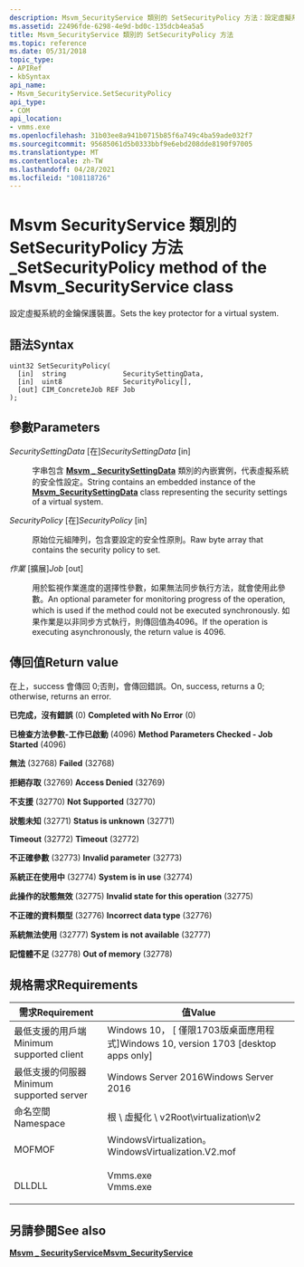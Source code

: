 ```yaml
---
description: Msvm_SecurityService 類別的 SetSecurityPolicy 方法：設定虛擬系統的金鑰保護裝置。
ms.assetid: 22496fde-6298-4e9d-bd0c-135dcb4ea5a5
title: Msvm_SecurityService 類別的 SetSecurityPolicy 方法
ms.topic: reference
ms.date: 05/31/2018
topic_type:
- APIRef
- kbSyntax
api_name:
- Msvm_SecurityService.SetSecurityPolicy
api_type:
- COM
api_location:
- vmms.exe
ms.openlocfilehash: 31b03ee8a941b0715b85f6a749c4ba59ade032f7
ms.sourcegitcommit: 95685061d5b0333bbf9e6ebd208dde8190f97005
ms.translationtype: MT
ms.contentlocale: zh-TW
ms.lasthandoff: 04/28/2021
ms.locfileid: "108118726"
---
```

# <a name="setsecuritypolicy-method-of-the-msvm_securityservice-class"></a><span data-ttu-id="d49e1-103">Msvm SecurityService 類別的 SetSecurityPolicy 方法 \_</span><span class="sxs-lookup"><span data-stu-id="d49e1-103">SetSecurityPolicy method of the Msvm\_SecurityService class</span></span>

<span data-ttu-id="d49e1-104">設定虛擬系統的金鑰保護裝置。</span><span class="sxs-lookup"><span data-stu-id="d49e1-104">Sets the key protector for a virtual system.</span></span>

## <a name="syntax"></a><span data-ttu-id="d49e1-105">語法</span><span class="sxs-lookup"><span data-stu-id="d49e1-105">Syntax</span></span>


```mof
uint32 SetSecurityPolicy(
  [in]  string              SecuritySettingData,
  [in]  uint8               SecurityPolicy[],
  [out] CIM_ConcreteJob REF Job
);
```



## <a name="parameters"></a><span data-ttu-id="d49e1-106">參數</span><span class="sxs-lookup"><span data-stu-id="d49e1-106">Parameters</span></span>

<dl> <dt>

<span data-ttu-id="d49e1-107">*SecuritySettingData* \[在\]</span><span class="sxs-lookup"><span data-stu-id="d49e1-107">*SecuritySettingData* \[in\]</span></span>
</dt> <dd>

<span data-ttu-id="d49e1-108">字串包含 [**Msvm \_ SecuritySettingData**](msvm-securitysettingdata.md) 類別的內嵌實例，代表虛擬系統的安全性設定。</span><span class="sxs-lookup"><span data-stu-id="d49e1-108">String contains an embedded instance of the [**Msvm\_SecuritySettingData**](msvm-securitysettingdata.md) class representing the security settings of a virtual system.</span></span>

</dd> <dt>

<span data-ttu-id="d49e1-109">*SecurityPolicy* \[在\]</span><span class="sxs-lookup"><span data-stu-id="d49e1-109">*SecurityPolicy* \[in\]</span></span>
</dt> <dd>

<span data-ttu-id="d49e1-110">原始位元組陣列，包含要設定的安全性原則。</span><span class="sxs-lookup"><span data-stu-id="d49e1-110">Raw byte array that contains the security policy to set.</span></span>

</dd> <dt>

<span data-ttu-id="d49e1-111">*作業* \[擴展\]</span><span class="sxs-lookup"><span data-stu-id="d49e1-111">*Job* \[out\]</span></span>
</dt> <dd>

<span data-ttu-id="d49e1-112">用於監視作業進度的選擇性參數，如果無法同步執行方法，就會使用此參數。</span><span class="sxs-lookup"><span data-stu-id="d49e1-112">An optional parameter for monitoring progress of the operation, which is used if the method could not be executed synchronously.</span></span> <span data-ttu-id="d49e1-113">如果作業是以非同步方式執行，則傳回值為4096。</span><span class="sxs-lookup"><span data-stu-id="d49e1-113">If the operation is executing asynchronously, the return value is 4096.</span></span>

</dd> </dl>

## <a name="return-value"></a><span data-ttu-id="d49e1-114">傳回值</span><span class="sxs-lookup"><span data-stu-id="d49e1-114">Return value</span></span>

<span data-ttu-id="d49e1-115">在上，success 會傳回 0;否則，會傳回錯誤。</span><span class="sxs-lookup"><span data-stu-id="d49e1-115">On, success, returns a 0; otherwise, returns an error.</span></span>

<dl> <dt>

<span data-ttu-id="d49e1-116">**已完成，沒有錯誤** (0) </span><span class="sxs-lookup"><span data-stu-id="d49e1-116">**Completed with No Error** (0)</span></span>
</dt> <dt>

<span data-ttu-id="d49e1-117">**已檢查方法參數-工作已啟動** (4096) </span><span class="sxs-lookup"><span data-stu-id="d49e1-117">**Method Parameters Checked - Job Started** (4096)</span></span>
</dt> <dt>

<span data-ttu-id="d49e1-118">**無法** (32768) </span><span class="sxs-lookup"><span data-stu-id="d49e1-118">**Failed** (32768)</span></span>
</dt> <dt>

<span data-ttu-id="d49e1-119">**拒絕存取** (32769) </span><span class="sxs-lookup"><span data-stu-id="d49e1-119">**Access Denied** (32769)</span></span>
</dt> <dt>

<span data-ttu-id="d49e1-120">**不支援** (32770) </span><span class="sxs-lookup"><span data-stu-id="d49e1-120">**Not Supported** (32770)</span></span>
</dt> <dt>

<span data-ttu-id="d49e1-121">**狀態未知** (32771) </span><span class="sxs-lookup"><span data-stu-id="d49e1-121">**Status is unknown** (32771)</span></span>
</dt> <dt>

<span data-ttu-id="d49e1-122">**Timeout** (32772) </span><span class="sxs-lookup"><span data-stu-id="d49e1-122">**Timeout** (32772)</span></span>
</dt> <dt>

<span data-ttu-id="d49e1-123">**不正確參數** (32773) </span><span class="sxs-lookup"><span data-stu-id="d49e1-123">**Invalid parameter** (32773)</span></span>
</dt> <dt>

<span data-ttu-id="d49e1-124">**系統正在使用中** (32774) </span><span class="sxs-lookup"><span data-stu-id="d49e1-124">**System is in use** (32774)</span></span>
</dt> <dt>

<span data-ttu-id="d49e1-125">**此操作的狀態無效** (32775) </span><span class="sxs-lookup"><span data-stu-id="d49e1-125">**Invalid state for this operation** (32775)</span></span>
</dt> <dt>

<span data-ttu-id="d49e1-126">**不正確的資料類型** (32776) </span><span class="sxs-lookup"><span data-stu-id="d49e1-126">**Incorrect data type** (32776)</span></span>
</dt> <dt>

<span data-ttu-id="d49e1-127">**系統無法使用** (32777) </span><span class="sxs-lookup"><span data-stu-id="d49e1-127">**System is not available** (32777)</span></span>
</dt> <dt>

<span data-ttu-id="d49e1-128">**記憶體不足** (32778) </span><span class="sxs-lookup"><span data-stu-id="d49e1-128">**Out of memory** (32778)</span></span>
</dt> </dl>

## <a name="requirements"></a><span data-ttu-id="d49e1-129">規格需求</span><span class="sxs-lookup"><span data-stu-id="d49e1-129">Requirements</span></span>



| <span data-ttu-id="d49e1-130">需求</span><span class="sxs-lookup"><span data-stu-id="d49e1-130">Requirement</span></span> | <span data-ttu-id="d49e1-131">值</span><span class="sxs-lookup"><span data-stu-id="d49e1-131">Value</span></span> |
|-------------------------------------|---------------------------------------------------------------------------------------------------------|
| <span data-ttu-id="d49e1-132">最低支援的用戶端</span><span class="sxs-lookup"><span data-stu-id="d49e1-132">Minimum supported client</span></span><br/> | <span data-ttu-id="d49e1-133">Windows 10， \[ 僅限1703版桌面應用程式\]</span><span class="sxs-lookup"><span data-stu-id="d49e1-133">Windows 10, version 1703 \[desktop apps only\]</span></span><br/>                                               |
| <span data-ttu-id="d49e1-134">最低支援的伺服器</span><span class="sxs-lookup"><span data-stu-id="d49e1-134">Minimum supported server</span></span><br/> | <span data-ttu-id="d49e1-135">Windows Server 2016</span><span class="sxs-lookup"><span data-stu-id="d49e1-135">Windows Server 2016</span></span><br/>                                                                          |
| <span data-ttu-id="d49e1-136">命名空間</span><span class="sxs-lookup"><span data-stu-id="d49e1-136">Namespace</span></span><br/>                | <span data-ttu-id="d49e1-137">根 \\ 虛擬化 \\ v2</span><span class="sxs-lookup"><span data-stu-id="d49e1-137">Root\\virtualization\\v2</span></span><br/>                                                                     |
| <span data-ttu-id="d49e1-138">MOF</span><span class="sxs-lookup"><span data-stu-id="d49e1-138">MOF</span></span><br/>                      | <dl> <span data-ttu-id="d49e1-139"><dt>WindowsVirtualization。</dt></span><span class="sxs-lookup"><span data-stu-id="d49e1-139"><dt>WindowsVirtualization.V2.mof</dt></span></span> </dl> |
| <span data-ttu-id="d49e1-140">DLL</span><span class="sxs-lookup"><span data-stu-id="d49e1-140">DLL</span></span><br/>                      | <dl> <span data-ttu-id="d49e1-141"><dt>Vmms.exe</dt></span><span class="sxs-lookup"><span data-stu-id="d49e1-141"><dt>Vmms.exe</dt></span></span> </dl>                     |



## <a name="see-also"></a><span data-ttu-id="d49e1-142">另請參閱</span><span class="sxs-lookup"><span data-stu-id="d49e1-142">See also</span></span>

<dl> <dt>

[<span data-ttu-id="d49e1-143">**Msvm \_ SecurityService**</span><span class="sxs-lookup"><span data-stu-id="d49e1-143">**Msvm\_SecurityService**</span></span>](msvm-securityservice.md)
</dt> </dl>

 

 




